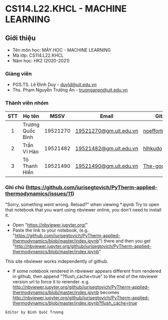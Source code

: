 # CS114.L22.KHCL - MACHINE LEARNING

## Giới thiệu
* Tên môn học: MÁY HỌC - MACHINE LEARNING
* Mã lớp: CS114.L22.KHCL
* Năm học: HK2 (2020-2021)

### Giảng viên
* PGS.TS. Lê Đình Duy - duyld@uit.edu.vn
* Ths. Phạm Nguyễn Trường An - truonganpn@uit.edu.vn

### Thành viên nhóm

| STT | Họ tên | MSSV | Email | Github |
| :---: | --- | --- | --- | --- | 
| 1 | Trương Quốc Bình | 19521270 | 19521270@gm.uit.edu.vn | [noeffortnomoney](https://github.com/noeffortnomoney) |
| 2 | Trần Vĩ Hào | 19521482 | 19521482@gm.uit.edu.vn | [hlhkudo](https://github.com/hlhkudo) |
| 3 | Tô Thanh Hiền | 19521490 | 19521490@gm.uit.edu.vn | [The-good-guyy](https://github.com/The-good-guyy) |

### Ghi chú (https://github.com/iurisegtovich/PyTherm-applied-thermodynamics/issues/11)
"Sorry, something went wrong. Reload?" when viewing *.ipynb
Try to open that notebook that you want using nbviewer online, you don't need to install it.

* Open "https://nbviewer.jupyter.org/"
* Paste the link to your notebook, (e.g. "https://github.com/iurisegtovich/PyTherm-applied-thermodynamics/blob/master/index.ipynb") there and then you get "http://nbviewer.jupyter.org/github/iurisegtovich/PyTherm-applied-thermodynamics/blob/master/index.ipynb"

This site nbviewer works independently of github.

* If some notebook rendered in nbviewer appears different from rendered in github, then append "?flush_cache=true" to the end of the nbviewer version url to force it to rerender.
e.g.
http://nbviewer.jupyter.org/github/iurisegtovich/PyTherm-applied-thermodynamics/blob/master/index.ipynb
becomes
http://nbviewer.jupyter.org/github/iurisegtovich/PyTherm-applied-thermodynamics/blob/master/index.ipynb?flush_cache=true

`Editor by Bình Quốc Trương`



